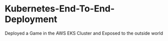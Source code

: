 # Kubernetes-End-To-End-Deployment
 Deployed a Game in the AWS EKS Cluster and Exposed to the outside world
